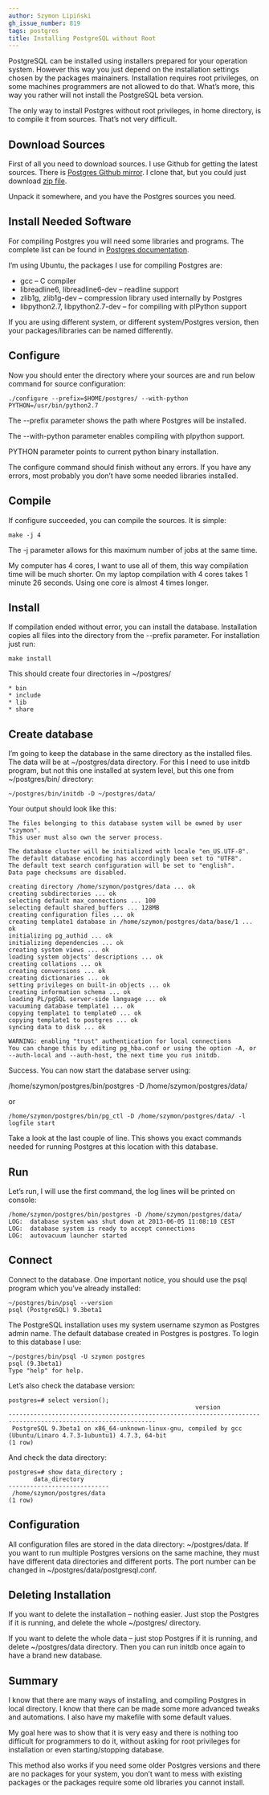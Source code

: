 ```yaml
---
author: Szymon Lipiński
gh_issue_number: 819
tags: postgres
title: Installing PostgreSQL without Root
---
```


PostgreSQL can be installed using installers prepared for your operation system. However this way you just depend on the installation settings chosen by the packages mainainers. Installation requires root privileges, on some machines programmers are not allowed to do that. What’s more, this way you rather will not install the PostgreSQL beta version.

The only way to install Postgres without root privileges, in home directory, is to compile it from sources. That’s not very difficult.

## Download Sources

First of all you need to download sources. I use Github for getting the latest sources. There is [Postgres Github mirror](https://github.com/postgres/postgres). I clone that, but you could just download [zip file](https://github.com/postgres/postgres/archive/master.zip).

Unpack it somewhere, and you have the Postgres sources you need.

## Install Needed Software

For compiling Postgres you will need some libraries and programs. The complete list can be found in [Postgres documentation](http://www.postgresql.org/docs/9.2/static/install-requirements.html).

I’m using Ubuntu, the packages I use for compiling Postgres are:

- gcc – C compiler
- libreadline6, libreadline6-dev – readline support
- zlib1g, zlib1g-dev – compression library used internally by Postgres
- libpython2.7, libpython2.7-dev – for compiling with plPython support

If you are using different system, or different system/Postgres version, then your packages/libraries can be named differently.

## Configure

Now you should enter the directory where your sources are and run below command for source configuration:

```
./configure --prefix=$HOME/postgres/ --with-python PYTHON=/usr/bin/python2.7
```

The --prefix parameter shows the path where Postgres will be installed.

The --with-python parameter enables compiling with plpython support.

PYTHON parameter points to current python binary installation.

The configure command should finish without any errors. If you have any errors, most probably you don’t have some needed libraries installed.

## Compile

If configure succeeded, you can compile the sources. It is simple:

```
make -j 4
```

The -j parameter allows for this maximum number of jobs at the same time.

My computer has 4 cores, I want to use all of them, this way compilation time will be much shorter. On my laptop compilation with 4 cores takes 1 minute 26 seconds. Using one core is almost 4 times longer.

## Install

If compilation ended without error, you can install the database. Installation copies all files into the directory from the --prefix parameter. For installation just run:

```
make install
```

This should create four directories in ~/postgres/

```
* bin
* include
* lib
* share
```

## Create database

I’m going to keep the database in the same directory as the installed files. The data will be at ~/postgres/data directory. For this I need to use initdb program, but not this one installed at system level, but this one from ~/postgres/bin/ directory:

```
~/postgres/bin/initdb -D ~/postgres/data/
```

Your output should look like this:

```
The files belonging to this database system will be owned by user "szymon".
This user must also own the server process.

The database cluster will be initialized with locale "en_US.UTF-8".
The default database encoding has accordingly been set to "UTF8".
The default text search configuration will be set to "english".
Data page checksums are disabled.

creating directory /home/szymon/postgres/data ... ok
creating subdirectories ... ok
selecting default max_connections ... 100
selecting default shared_buffers ... 128MB
creating configuration files ... ok
creating template1 database in /home/szymon/postgres/data/base/1 ... ok
initializing pg_authid ... ok
initializing dependencies ... ok
creating system views ... ok
loading system objects' descriptions ... ok
creating collations ... ok
creating conversions ... ok
creating dictionaries ... ok
setting privileges on built-in objects ... ok
creating information schema ... ok
loading PL/pgSQL server-side language ... ok
vacuuming database template1 ... ok
copying template1 to template0 ... ok
copying template1 to postgres ... ok
syncing data to disk ... ok

WARNING: enabling "trust" authentication for local connections
You can change this by editing pg_hba.conf or using the option -A, or
--auth-local and --auth-host, the next time you run initdb.
```

Success. You can now start the database server using:

/home/szymon/postgres/bin/postgres -D /home/szymon/postgres/data/

or

    /home/szymon/postgres/bin/pg_ctl -D /home/szymon/postgres/data/ -l logfile start

Take a look at the last couple of line. This shows you exact commands needed for running Postgres at this location with this database.

## Run

Let’s run, I will use the first command, the log lines will be printed on console:

```
/home/szymon/postgres/bin/postgres -D /home/szymon/postgres/data/
LOG:  database system was shut down at 2013-06-05 11:08:10 CEST
LOG:  database system is ready to accept connections
LOG:  autovacuum launcher started
```

## Connect

Connect to the database. One important notice, you should use the psql program which you’ve already installed:

```
~/postgres/bin/psql --version
psql (PostgreSQL) 9.3beta1
```

The PostgreSQL installation uses my system username szymon as Postgres admin name. The default database created in Postgres is postgres. To login to this database I use:

```
~/postgres/bin/psql -U szymon postgres
psql (9.3beta1)
Type "help" for help.
```

Let’s also check the database version:

```
postgres=# select version();
                                                    version
---------------------------------------------------------------------------------------------------------------
 PostgreSQL 9.3beta1 on x86_64-unknown-linux-gnu, compiled by gcc (Ubuntu/Linaro 4.7.3-1ubuntu1) 4.7.3, 64-bit
(1 row)
```

And check the data directory:

```
postgres=# show data_directory ;
       data_directory
----------------------------
 /home/szymon/postgres/data
(1 row)
```

## Configuration

All configuration files are stored in the data directory: ~/postgres/data. If you want to run multiple Postgres versions on the same machine, they must have different data directories and different ports. The port number can be changed in ~/postgres/data/postgresql.conf.

## Deleting Installation

If you want to delete the installation – nothing easier. Just stop the Postgres if it is running, and delete the whole ~/postgres/ directory.

If you want to delete the whole data – just stop Postgres if it is running, and delete ~/postgres/data directory. Then you can run initdb once again to have a brand new database.

## Summary

I know that there are many ways of installing, and compiling Postgres in local directory. I know that there can be made some more advanced tweaks and automations. I also have my makefile with some default values.

My goal here was to show that it is very easy and there is nothing too difficult for programmers to do it, without asking for root privileges for installation or even starting/stopping database.

This method also works if you need some older Postgres versions and there are no packages for your system, you don’t want to mess with existing packages or the packages require some old libraries you cannot install.
